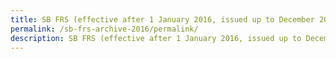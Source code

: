 ```yaml
---
title: SB FRS (effective after 1 January 2016, issued up to December 2016)
permalink: /sb-frs-archive-2016/permalink/
description: SB FRS (effective after 1 January 2016, issued up to December 2016)
---
```


